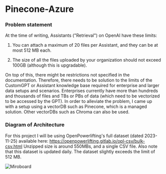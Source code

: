 # Pinecone-Azure

### Problem statement
At the time of writing, Assistants ("Retrieval") on OpenAI have these limits: 

1. You can attach a maximum of 20 files per Assistant, and they can be at most 512 MB each. 

2. The size of all the files uploaded by your organization should not exceed 100GB (although this is upgradable).

On top of this, there might be restrictions not specified in the documentation.  Therefore, there needs to be solution to the limits of the CustomGPT or Assistant knowledge base required for enterprise and larger data setups and scenarios. Enterprises currently have more than hundreds and thousands of files and TBs or PBs of data (which need to be vectorized to be accessed by the GPT). In order to alleviate the problem, I came up with a setup using a vectorDB such as Pinecone, which is a managed solution. Other vectorDBs such as Chroma can also be used. 

### Diagram of Architecture

For this project I will be using OpenPowerlifting's full dataset (dated 2023-11-25) available here: https://openpowerlifting.gitlab.io/opl-csv/bulk-csv.html
Unzipped size is around 550MBs, and a single CSV file. Also note that this dataset is updated daily. The dataset slightly exceeds the limit of 512 MB.

![Miroboard](https://github.com/zmkarakas/Pinecone-Azure/assets/50174304/850fa03b-c64e-4746-aef9-1e1008d66594)


